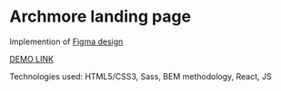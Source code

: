 # Archmore landing page
Implemention of [Figma design](https://www.figma.com/file/17bMVJ47qVpdLi7j0u2z9q/Archmove?node-id=0%3A1)

[DEMO LINK](https://Julietta-M.github.io/layout_miami/)

Technologies used:  HTML5/CSS3, Sass, BEM methodology, React, JS
